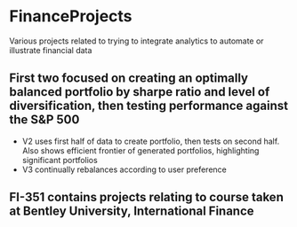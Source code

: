 # FinanceProjects
Various projects related to trying to integrate analytics to automate or illustrate financial data
## First two focused on creating an optimally balanced portfolio by sharpe ratio and level of diversification, then testing performance against the S&P 500
  - V2 uses first half of data to create portfolio, then tests on second half.  Also shows efficient frontier of generated portfolios, highlighting significant portfolios
  - V3 continually rebalances according to user preference
## FI-351 contains projects relating to course taken at Bentley University, International Finance
